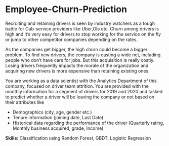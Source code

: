 # Employee-Churn-Prediction

Recruiting and retaining drivers is seen by industry watchers as a tough battle for Cab-service providers like Uber,Ola etc. Churn among drivers is high and it’s very easy for drivers to stop working for the service on the fly or jump to other competitor companies depending on the rates.

As the companies get bigger, the high churn could become a bigger problem. To find new drivers, the company is casting a wide net, including people who don’t have cars for jobs. But this acquisition is really costly. Losing drivers frequently impacts the morale of the organization and acquiring new drivers is more expensive than retaining existing ones.

You are working as a data scientist with the Analytics Department of this company, focused on driver team attrition. You are provided with the monthly information for a segment of drivers for 2019 and 2020 and tasked to predict whether a driver will be leaving the company or not based on their attributes like
 
  - Demographics (city, age, gender etc.)
  - Tenure information (joining date, Last Date)
  - Historical data regarding the performance of the driver (Quarterly rating, Monthly business acquired, grade, Income)

**Skiils:** Classification using Random Forest, GBDT, Logistic Regression
